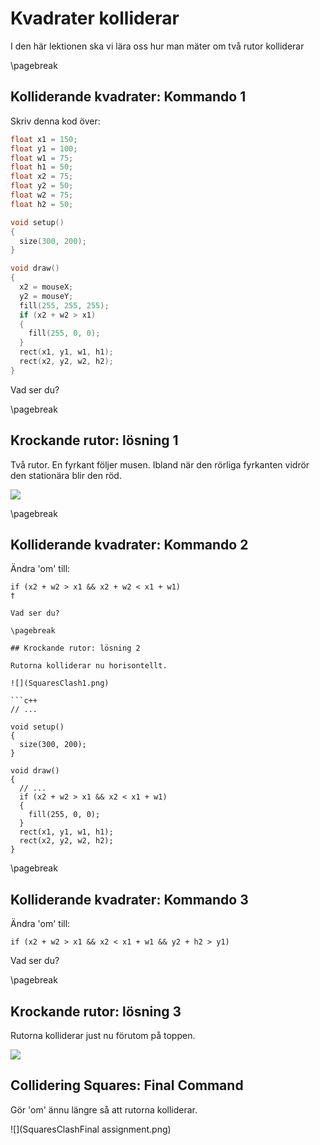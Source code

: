 # Kvadrater kolliderar

I den här lektionen ska vi lära oss hur man mäter om två rutor kolliderar

\pagebreak

## Kolliderande kvadrater: Kommando 1

Skriv denna kod över:

```c++
float x1 = 150;
float y1 = 100;
float w1 = 75;
float h1 = 50;
float x2 = 75;
float y2 = 50;
float w2 = 75;
float h2 = 50;

void setup()
{
  size(300, 200);
}

void draw()
{
  x2 = mouseX;
  y2 = mouseY;
  fill(255, 255, 255);
  if (x2 + w2 > x1)
  {
    fill(255, 0, 0);  
  }
  rect(x1, y1, w1, h1);  
  rect(x2, y2, w2, h2);  
}
```

Vad ser du?

\pagebreak

## Krockande rutor: lösning 1

Två rutor. En fyrkant följer musen.
Ibland när den rörliga fyrkanten vidrör den stationära blir den röd.

![](SquaresClash1.png)

\pagebreak

## Kolliderande kvadrater: Kommando 2

Ändra 'om' till:

```
if (x2 + w2 > x1 && x2 + w2 < x1 + w1)
†

Vad ser du?

\pagebreak

## Krockande rutor: lösning 2

Rutorna kolliderar nu horisontellt.

![](SquaresClash1.png)

```c++
// ...

void setup()
{
  size(300, 200);
}

void draw()
{
  // ...
  if (x2 + w2 > x1 && x2 < x1 + w1)
  {
    fill(255, 0, 0);  
  }
  rect(x1, y1, w1, h1);  
  rect(x2, y2, w2, h2);  
}
```

\pagebreak

## Kolliderande kvadrater: Kommando 3

Ändra 'om' till:

```
if (x2 + w2 > x1 && x2 < x1 + w1 && y2 + h2 > y1)
```

Vad ser du?

\pagebreak

## Krockande rutor: lösning 3

Rutorna kolliderar just nu förutom på toppen.

![](SquaresClash1.png)

## Collidering Squares: Final Command

Gör 'om' ännu längre så att rutorna kolliderar.

![](SquaresClashFinal assignment.png)
